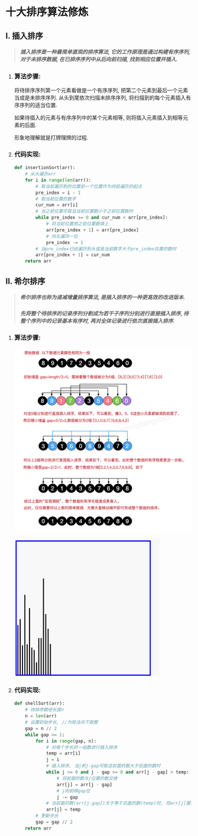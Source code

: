 # 十大排序算法修炼

## I. 插入排序

> ##### 插入排序是一种最简单直观的排序算法, 它的工作原理是通过构建有序序列, 对于未排序数据, 在已排序序列中从后向前扫描, 找到相应位置并插入.

1. ### 算法步骤:

    将待排序序列第一个元素看做是一个有序序列, 把第二个元素到最后一个元素当成是未排序序列. 从头到尾依次扫描未排序序列, 将扫描到的每个元素插入有序序列的适当位置. 

    如果待插入的元素与有序序列中的某个元素相等, 则将插入元素插入到相等元素的后面.

    形象地理解就是打牌理牌的过程.

2. ### 代码实现:

    ```python
    def insertionSort(arr):
        # 从头遍历arr
        for i in range(len(arr)):
            # 取当前遍历到的位置前一个位置作为向前遍历的起点
            pre_index = i - 1
            # 取当前位置的数字
            cur_num = arr[i]
            # 当之前位置可取且当前位置数小于之前位置数时
            while pre_index >= 0 and cur_num < arr[pre_index]:
                # 将当前位置用之前位置数填上
                arr[pre_index + 1] = arr[pre_index]
                # 向左遍历一位
                pre_index -= 1
            # 当pre_index已经遍历到头或是当前数字大于pre_index位置的数时
            arr[pre_index + 1] = cur_num
        return arr
    ```


## II. 希尔排序

> ##### 希尔排序也称为递减增量排序算法, 是插入排序的一种更高效的改进版本.
>
> ##### 先将整个待排序的记录序列分割成为若干子序列分别进行直接插入排序, 待整个序列中的记录基本有序时, 再对全体记录进行依次直接插入排序.

1. ### 算法步骤:

    ![1024555-20161128110416068-1421707828](imgs/1024555-20161128110416068-1421707828-2581271.png)

    ![shellsort](imgs/shellsort.gif)

2. ### 代码实现:

    ```python
    def shellSort(arr):
        # 待排序数组长度n
        n = len(arr)
        # 设置初始步长, //为除法向下取整
        gap = n // 2
        while gap >= 1:
            for i in range(gap, n):
                # 对每个步长的一组数进行插入排序
                temp = arr[i]
                j = i
                # 插入排序, 当j和j-gap可取且前面的数大于后面的数时
                while j >= 0 and j - gap >= 0 and arr[j - gap] > temp:
                    # 将前面的数与j位置的数交换
                    arr[j] = arr[j - gap]
                    # j向前移gap位
                    j -= gap
                # 当前面的数(arr[j-gap])大于等于后面的数(temp)时, 将arr[j]置为temp
                arr[j] = temp
            # 更新步长
            gap = gap // 2
        return arr
    ```

    